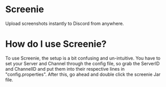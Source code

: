 # Screenie
Upload screenshots instantly to Discord from anywhere.

# How do I use Screenie?
To use Screenie, the setup is a bit confusing and un-intuitive. You have to set your Server and Channel through the config file, so grab the ServerID and ChannelID and put them into their respective lines in "config.properties". After this, go ahead and double click the screenie Jar file.
